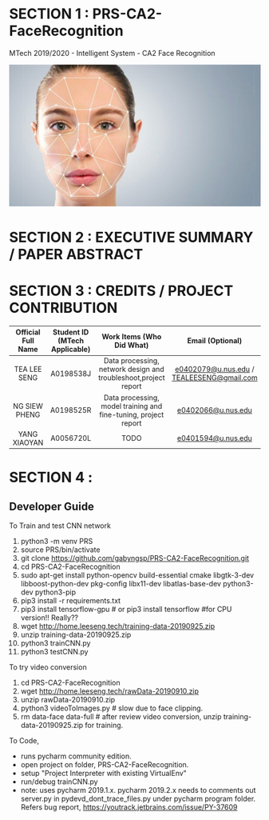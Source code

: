 # SECTION 1 : PRS-CA2-FaceRecognition
MTech 2019/2020 - Intelligent System - CA2 Face Recognition

![logo](resources/face.png)

# SECTION 2 : EXECUTIVE SUMMARY / PAPER ABSTRACT



# SECTION 3 : CREDITS / PROJECT CONTRIBUTION
| Official Full Name | Student ID (MTech Applicable)| Work Items (Who Did What) | Email (Optional) |
| :---: | :---: | :---: | :---: |
| TEA LEE SENG | A0198538J | Data processing, network design and troubleshoot,project report | e0402079@u.nus.edu / TEALEESENG@gmail.com |
| NG SIEW PHENG | A0198525R  | Data processing, model training and fine-tuning, project report | e0402066@u.nus.edu |
| YANG XIAOYAN| A0056720L | TODO | e0401594@u.nus.edu |

# SECTION 4 : 
## Developer Guide

To Train and test CNN network
1. python3 -m venv PRS
2. source PRS/bin/activate
3. git clone https://github.com/gabyngsp/PRS-CA2-FaceRecognition.git
4. cd PRS-CA2-FaceRecognition
5. sudo apt-get install python-opencv build-essential cmake libgtk-3-dev libboost-python-dev pkg-config libx11-dev libatlas-base-dev python3-dev python3-pip
6. pip3 install -r requirements.txt
7. pip3 install tensorflow-gpu # or pip3 install tensorflow #for CPU version!! Really?? 
8. wget http://home.leeseng.tech/training-data-20190925.zip
9. unzip training-data-20190925.zip
10. python3 trainCNN.py
11. python3 testCNN.py

To try video conversion
1. cd PRS-CA2-FaceRecognition
2. wget http://home.leeseng.tech/rawData-20190910.zip
3. unzip rawData-20190910.zip
3. python3 videoToImages.py       # slow due to face clipping.
4. rm data-face data-full         # after review video conversion, unzip training-data-20190925.zip for training.

To Code, 
- runs pycharm community edition. 
- open project on folder, PRS-CA2-FaceRecognition. 
- setup "Project Interpreter with existing VirtualEnv"
- run/debug trainCNN.py
- note: uses pycharm 2019.1.x. pycharm 2019.2.x needs to comments out server.py in pydevd_dont_trace_files.py under pycharm program folder. Refers bug report, https://youtrack.jetbrains.com/issue/PY-37609



